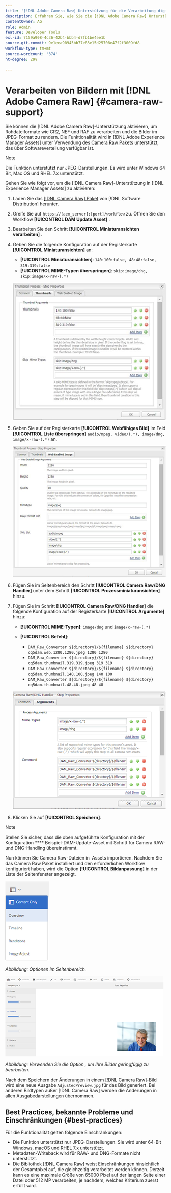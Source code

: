 ```yaml
---
title: '[!DNL Adobe Camera Raw] Unterstützung für die Verarbeitung digitaler Assets'
description: Erfahren Sie, wie Sie die [!DNL Adobe Camera Raw] Unterstützung in [!DNL Adobe Experience Manager Assets] aktivieren.
contentOwner: AG
role: Admin
feature: Developer Tools
exl-id: 7159a908-4c36-42b4-bbb4-d7fb1be4ee1b
source-git-commit: 9e1eea90945bb77e83e15d25708e47f2f3009fd8
workflow-type: tm+mt
source-wordcount: '374'
ht-degree: 29%

---
```


# Verarbeiten von Bildern mit [!DNL Adobe Camera Raw] {#camera-raw-support}

Sie können die [!DNL Adobe Camera Raw]-Unterstützung aktivieren, um Rohdateiformate wie CR2, NEF und RAF zu verarbeiten und die Bilder im JPEG-Format zu rendern. Die Funktionalität wird in [!DNL Adobe Experience Manager Assets] unter Verwendung des [Camera Raw Pakets](https://experience.adobe.com/#/downloads/content/software-distribution/en/aem.html?package=/content/software-distribution/en/details.html/content/dam/aem/public/adobe/packages/aem630/product/assets/aem-assets-cameraraw-pkg) unterstützt, das über Softwareverteilung verfügbar ist.

>[!NOTE]
>
>Die Funktion unterstützt nur JPEG-Darstellungen. Es wird unter Windows 64 Bit, Mac OS und RHEL 7.x unterstützt.

Gehen Sie wie folgt vor, um die [!DNL Camera Raw]-Unterstützung in [!DNL Experience Manager Assets] zu aktivieren:

1. Laden Sie das [[!DNL Camera Raw] Paket](https://experience.adobe.com/#/downloads/content/software-distribution/en/aem.html?package=/content/software-distribution/en/details.html/content/dam/aem/public/adobe/packages/cq650/product/assets/aem-assets-cameraraw-pkg-1.4.8.zip) von [!DNL Software Distribution] herunter.
1. Greife Sie auf `https://[aem_server]:[port]/workflow` zu. Öffnen Sie den Workflow **[!UICONTROL DAM Update Asset]** .
1. Bearbeiten Sie den Schritt **[!UICONTROL Miniaturansichten verarbeiten]** .
1. Geben Sie die folgende Konfiguration auf der Registerkarte **[!UICONTROL Miniaturansichten]** an:

   * **[!UICONTROL Miniaturansichten]**:  `140:100:false, 48:48:false, 319:319:false`
   * **[!UICONTROL MIME-Typen überspringen]**: `skip:image/dng, skip:image/x-raw-(.*)`

   ![chlimage_1-128](assets/chlimage_1-334.png)

1. Geben Sie auf der Registerkarte **[!UICONTROL Webfähiges Bild]** im Feld **[!UICONTROL Liste überspringen]** `audio/mpeg, video/(.*), image/dng, image/x-raw-(.*)` an.

   ![chlimage_1-129](assets/chlimage_1-335.png)

1. Fügen Sie im Seitenbereich den Schritt **[!UICONTROL Camera Raw/DNG Handler]** unter dem Schritt **[!UICONTROL Prozessminiaturansichten]** hinzu.
1. Fügen Sie im Schritt **[!UICONTROL Camera Raw/DNG Handler]** die folgende Konfiguration auf der Registerkarte **[!UICONTROL Argumente]** hinzu:

   * **[!UICONTROL MIME-Typen]**:  `image/dng` und  `image/x-raw-(.*)`
   * **[!UICONTROL Befehl]**:

      * `DAM_Raw_Converter ${directory}/${filename} ${directory} cq5dam.web.1280.1280.jpeg 1280 1280`
      * `DAM_Raw_Converter ${directory}/${filename} ${directory} cq5dam.thumbnail.319.319.jpeg 319 319`
      * `DAM_Raw_Converter ${directory}/${filename} ${directory} cq5dam.thumbnail.140.100.jpeg 140 100`
      * `DAM_Raw_Converter ${directory}/${filename} ${directory} cq5dam.thumbnail.48.48.jpeg 48 48`

   ![chlimage_1-130](assets/chlimage_1-336.png)

1. Klicken Sie auf **[!UICONTROL Speichern]**.

>[!NOTE]
>
>Stellen Sie sicher, dass die oben aufgeführte Konfiguration mit der Konfiguration **** Beispiel-DAM-Update-Asset mit Schritt für Camera RAW- und DNG-Handling übereinstimmt.

Nun können Sie Camera Raw-Dateien in  Assets importieren. Nachdem Sie das Camera Raw Paket installiert und den erforderlichen Workflow konfiguriert haben, wird die Option **[!UICONTROL Bildanpassung]** in der Liste der Seitenfenster angezeigt.

![chlimage_1-131](assets/chlimage_1-337.png)

*Abbildung: Optionen im Seitenbereich.*

![chlimage_1-132](assets/chlimage_1-338.png)

*Abbildung: Verwenden Sie die Option , um Ihre Bilder geringfügig zu bearbeiten.*

Nach dem Speichern der Änderungen in einem [!DNL Camera Raw]-Bild wird eine neue Ausgabe `AdjustedPreview.jpg` für das Bild generiert. Bei anderen Bildtypen außer [!DNL Camera Raw] werden die Änderungen in allen Ausgabedarstellungen übernommen.

## Best Practices, bekannte Probleme und Einschränkungen {#best-practices}

Für die Funktionalität gelten folgende Einschränkungen:

* Die Funktion unterstützt nur JPEG-Darstellungen. Sie wird unter 64-Bit Windows, macOS und RHEL 7.x unterstützt.
* Metadaten-Writeback wird für RAW- und DNG-Formate nicht unterstützt.
* Die Bibliothek [!DNL Camera Raw] weist Einschränkungen hinsichtlich der Gesamtpixel auf, die gleichzeitig verarbeitet werden können. Derzeit kann es eine maximale Größe von 65000 Pixel auf der langen Seite einer Datei oder 512 MP verarbeiten, je nachdem, welches Kriterium zuerst erfüllt wird.
